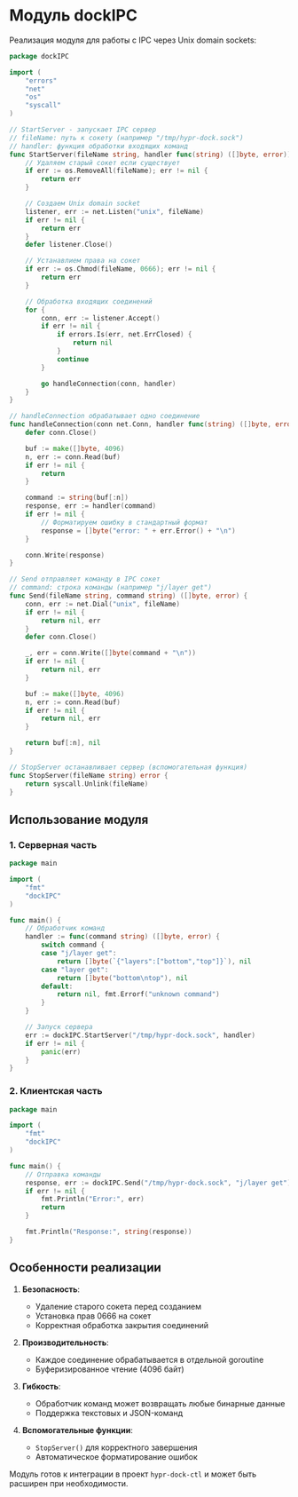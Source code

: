 # **Модуль dockIPC**

Реализация модуля для работы с IPC через Unix domain sockets:

```go
package dockIPC

import (
	"errors"
	"net"
	"os"
	"syscall"
)

// StartServer - запускает IPC сервер
// fileName: путь к сокету (например "/tmp/hypr-dock.sock")
// handler: функция обработки входящих команд
func StartServer(fileName string, handler func(string) ([]byte, error)) error {
	// Удаляем старый сокет если существует
	if err := os.RemoveAll(fileName); err != nil {
		return err
	}

	// Создаем Unix domain socket
	listener, err := net.Listen("unix", fileName)
	if err != nil {
		return err
	}
	defer listener.Close()

	// Устанавлием права на сокет
	if err := os.Chmod(fileName, 0666); err != nil {
		return err
	}

	// Обработка входящих соединений
	for {
		conn, err := listener.Accept()
		if err != nil {
			if errors.Is(err, net.ErrClosed) {
				return nil
			}
			continue
		}

		go handleConnection(conn, handler)
	}
}

// handleConnection обрабатывает одно соединение
func handleConnection(conn net.Conn, handler func(string) ([]byte, error)) {
	defer conn.Close()

	buf := make([]byte, 4096)
	n, err := conn.Read(buf)
	if err != nil {
		return
	}

	command := string(buf[:n])
	response, err := handler(command)
	if err != nil {
		// Форматируем ошибку в стандартный формат
		response = []byte("error: " + err.Error() + "\n")
	}

	conn.Write(response)
}

// Send отправляет команду в IPC сокет
// command: строка команды (например "j/layer get")
func Send(fileName string, command string) ([]byte, error) {
	conn, err := net.Dial("unix", fileName)
	if err != nil {
		return nil, err
	}
	defer conn.Close()

	_, err = conn.Write([]byte(command + "\n"))
	if err != nil {
		return nil, err
	}

	buf := make([]byte, 4096)
	n, err := conn.Read(buf)
	if err != nil {
		return nil, err
	}

	return buf[:n], nil
}

// StopServer останавливает сервер (вспомогательная функция)
func StopServer(fileName string) error {
	return syscall.Unlink(fileName)
}
```

## **Использование модуля**

### **1. Серверная часть**
```go
package main

import (
	"fmt"
	"dockIPC"
)

func main() {
	// Обработчик команд
	handler := func(command string) ([]byte, error) {
		switch command {
		case "j/layer get":
			return []byte(`{"layers":["bottom","top"]}`), nil
		case "layer get":
			return []byte("bottom\ntop"), nil
		default:
			return nil, fmt.Errorf("unknown command")
		}
	}

	// Запуск сервера
	err := dockIPC.StartServer("/tmp/hypr-dock.sock", handler)
	if err != nil {
		panic(err)
	}
}
```

### **2. Клиентская часть**
```go
package main

import (
	"fmt"
	"dockIPC"
)

func main() {
	// Отправка команды
	response, err := dockIPC.Send("/tmp/hypr-dock.sock", "j/layer get")
	if err != nil {
		fmt.Println("Error:", err)
		return
	}

	fmt.Println("Response:", string(response))
}
```

## **Особенности реализации**

1. **Безопасность**:
   - Удаление старого сокета перед созданием
   - Установка прав 0666 на сокет
   - Корректная обработка закрытия соединений

2. **Производительность**:
   - Каждое соединение обрабатывается в отдельной goroutine
   - Буферизированное чтение (4096 байт)

3. **Гибкость**:
   - Обработчик команд может возвращать любые бинарные данные
   - Поддержка текстовых и JSON-команд

4. **Вспомогательные функции**:
   - `StopServer()` для корректного завершения
   - Автоматическое форматирование ошибок

Модуль готов к интеграции в проект `hypr-dock-ctl` и может быть расширен при необходимости.